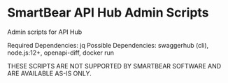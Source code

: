 # SmartBear API Hub Admin Scripts
Admin scripts for API Hub

Required Dependencies: jq
Possible Dependencies: swaggerhub (cli), node.js:12+, openapi-diff, docker run

THESE SCRIPTS ARE NOT SUPPORTED BY SMARTBEAR SOFTWARE AND ARE AVAILABLE AS-IS ONLY.
